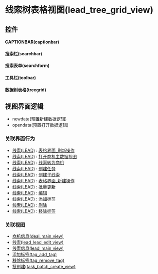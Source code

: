 # 线索树表格视图(lead_tree_grid_view)  <!-- {docsify-ignore-all} -->



## 控件
#### CAPTIONBAR(captionbar)
#### 搜索栏(searchbar)
#### 搜索表单(searchform)
#### 工具栏(toolbar)
#### 数据树表格(treegrid)

## 视图界面逻辑
  * newdata(预置新建数据逻辑)
  * opendata(预置打开数据逻辑)


### 关联界面行为
  * [线索(LEAD)](module/crm/lead) : [表格界面_刷新操作](module/crm/lead#界面行为)
  * [线索(LEAD)](module/crm/lead) : [打开商机主数据视图](module/crm/lead#界面行为)
  * [线索(LEAD)](module/crm/lead) : [线索转为商机](module/crm/lead#界面行为)
  * [线索(LEAD)](module/crm/lead) : [创建任务](module/crm/lead#界面行为)
  * [线索(LEAD)](module/crm/lead) : [创建子线索](module/crm/lead#界面行为)
  * [线索(LEAD)](module/crm/lead) : [表格界面_新建操作](module/crm/lead#界面行为)
  * [线索(LEAD)](module/crm/lead) : [批量更新](module/crm/lead#界面行为)
  * [线索(LEAD)](module/crm/lead) : [编辑](module/crm/lead#界面行为)
  * [线索(LEAD)](module/crm/lead) : [添加标签](module/crm/lead#界面行为)
  * [线索(LEAD)](module/crm/lead) : [删除](module/crm/lead#界面行为)
  * [线索(LEAD)](module/crm/lead) : [移除标签](module/crm/lead#界面行为)

### 关联视图
  * [商机信息(deal_main_view)](app/view/deal_main_view)
  * [线索(lead_lead_edit_view)](app/view/lead_lead_edit_view)
  * [线索信息(lead_main_view)](app/view/lead_main_view)
  * [添加标签(tag_add_tag)](app/view/tag_add_tag)
  * [移除标签(tag_remove_tag)](app/view/tag_remove_tag)
  * [批创建(task_batch_create_view)](app/view/task_batch_create_view)

<script>
 const { createApp } = Vue
  createApp({
    data() {
      return {

      }
    }
  }).use(ElementPlus).mount('#app')
</script>